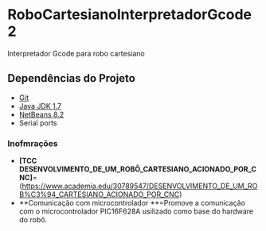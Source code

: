 # RoboCartesianoInterpretadorGcode2
Interpretador Gcode para robo cartesiano

## Dependências do Projeto
* [Git](https://windows.github.com/)
* [Java JDK 1.7](http://download.oracle.com/otn-pub/java/jdk/7u67-b01/jdk-7u67-windows-x64.exe)
* [NetBeans 8.2](https://netbeans.org/downloads/?pagelang=pt_BR)
* Serial ports

### Inofmrações
* **[TCC DESENVOLVIMENTO_DE_UM_ROBÔ_CARTESIANO_ACIONADO_POR_CNC]**=(https://www.academia.edu/30789547/DESENVOLVIMENTO_DE_UM_ROB%C3%94_CARTESIANO_ACIONADO_POR_CNC)
* **Comunicação com microcontrolador **=Promove a comunicação com o microcontrolador PIC16F628A usilizado como base do hardware do robô.  
